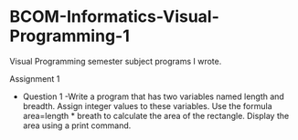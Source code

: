 # BCOM-Informatics-Visual-Programming-1
Visual Programming semester subject programs I wrote.

Assignment 1
 - Question 1
    -Write a program that has two variables named length and breadth. Assign integer values to these variables. Use the formula                 area=length * breath to calculate the area of the rectangle.  Display the area using a print command.
